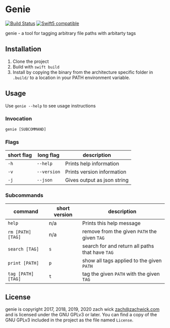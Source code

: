 # Genie

[![Build Status](https://travis-ci.com/zachwick/genie.svg?branch=master)](https://travis-ci.com/zachwick/genie) [![Swift5 compatible](https://img.shields.io/badge/swift-5-orange.svg?style=flat)](https://developer.apple.com/swift/)

genie - a tool for tagging arbitrary file paths with arbitarty tags

## Installation

1. Clone the project
2. Build with `swift build`
3. Install by copying the binary from the architecture specific folder in `.build/` to a location in your PATH environment variable.

## Usage

Use `genie --help` to see usage instructions

### Invocation

`genie [SUBCOMMAND]`

### Flags

| short flag | long flag | description |
| -- | -- | -- |
| `-h` | `--help` | Prints help information |
| `-v` | `--version` | Prints version information |
| `-j` | `--json` | Gives output as json string |

### Subcommands

| command | short version | description |
| -- | -- | -- |
| `help` | n/a | Prints this help message |
| `rm [PATH] [TAG]` | n/a | remove from the given `PATH` the given `TAG` |
| `search [TAG]` | `s` | search for and return all paths that have `TAG` |
| `print [PATH]` | `p` | show all tags applied to the given `PATH` |
| `tag [PATH] [TAG]` | `t` | tag the given `PATH` with the given `TAG` |

## License

genie is copyright 2017, 2018, 2019, 2020 zach wick <zach@zachwick.com> and is licensed
under the GNU GPLv3 or later. You can find a copy of the GNU GPLv3
included in the project as the file named `License`.

